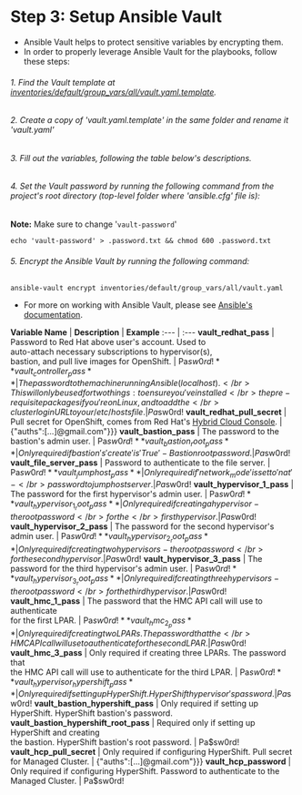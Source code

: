 # Step 3: Setup Ansible Vault
* Ansible Vault helps to protect sensitive variables by encrypting them.
* In order to properly leverage Ansible Vault for the playbooks, follow these steps:

###### 1. Find the Vault template at [inventories/default/group_vars/all/vault.yaml.template](https://github.com/IBM/Ansible-OpenShift-Provisioning/blob/main/inventories/default/group_vars/all/vault.yaml.template).
###### 2. Create a copy of 'vault.yaml.template' in the same folder and rename it 'vault.yaml'
###### 3. Fill out the variables, following the table below's descriptions.
###### 4. Set the Vault password by running the following command from the project's root directory (top-level folder where 'ansible.cfg' file is): 
<b>Note:</b> Make sure to change '`vault-password`'
```
echo 'vault-password' > .password.txt && chmod 600 .password.txt
```
###### 5. Encrypt the Ansible Vault by running the following command:
```
ansible-vault encrypt inventories/default/group_vars/all/vault.yaml
```

* For more on working with Ansible Vault, please see [Ansible's documentation](https://docs.ansible.com/ansible/latest/vault_guide/index.html).

**Variable Name** | **Description** | **Example**
:--- | :---
**vault_redhat_pass** | Password to Red Hat above user's account. Used to</br > auto-attach necessary subscriptions to hypervisor(s),</br > bastion, and pull live images for OpenShift. | Pa$sw0rd!
**vault_controller_pass** | The password to the machine running Ansible (localhost).</br > This will only be used for two things: to ensure you've installed</br > the pre-requisite packages if you're on Linux, and to add the</br > cluster login URL to your /etc/hosts file. | Pa$sw0rd!
**vault_redhat_pull_secret** | Pull secret for OpenShift, comes from Red Hat's [Hybrid Cloud Console](https://console.redhat.com/openshift/install/ibmz/user-provisioned). | {"auths":[...]@gmail.com"}}}
**vault_bastion_pass** | The password to the bastion's admin user. | Pa$sw0rd!
**vault_bastion_root_pass** | Only required if bastion's 'create' is 'True' - Bastion root password. | Pa$sw0rd!
**vault_file_server_pass** | Password to authenticate to the file server. | Pa$sw0rd!
**vault_jumphost_pass** | Only required if 'network_mode' is set to 'nat' - </br >password to jumphost server. | Pa$sw0rd!
**vault_hypervisor_1_pass** | The password for the first hypervisor's admin user. | Pa$sw0rd!
**vault_hypervisor_1_root_pass** | Only required if creating a hypervisor - the root password</br > for the</br > first hypervisor. | Pa$sw0rd!
**vault_hypervisor_2_pass** | The password for the second hypervisor's admin user. | Pa$sw0rd!
**vault_hypervisor_2_root_pass** | Only required if creating two hypervisors - the root password</br > for the second hypervisor. | Pa$sw0rd!
**vault_hypervisor_3_pass** | The password for the third hypervisor's admin user. | Pa$sw0rd!
**vault_hypervisor_3_root_pass** | Only required if creating three hypervisors - the root password</br > for the third hypervisor. | Pa$sw0rd!
**vault_hmc_1_pass** | The password that the HMC API call will use to authenticate</br > for the first LPAR. | Pa$sw0rd!
**vault_hmc_2_pass** | Only required if creating two LPARs. The password that the</br > HMC API call will use to authenticate for the second LPAR. | Pa$sw0rd!
**vault_hmc_3_pass** | Only required if creating three LPARs. The password that</br > the HMC API call will use to authenticate for the third LPAR. | Pa$sw0rd!
**vault_hypervisor_hypershift_pass** | Only required if setting up HyperShift. HyperShift hypervisor's password. | Pa$sw0rd!
**vault_bastion_hypershift_pass** | Only required if setting up HyperShift. HyperShift bastion's password.
**vault_bastion_hypershift_root_pass** | Required only if setting up HyperShift and creating</br > the bastion. HyperShift bastion's root password. | Pa$sw0rd!
**vault_hcp_pull_secret** | Only required if configuring HyperShift. Pull secret for Managed Cluster. | {"auths":[...]@gmail.com"}}}
**vault_hcp_password** | Only required if configuring HyperShift. Password to authenticate to the Managed Cluster. | Pa$sw0rd!